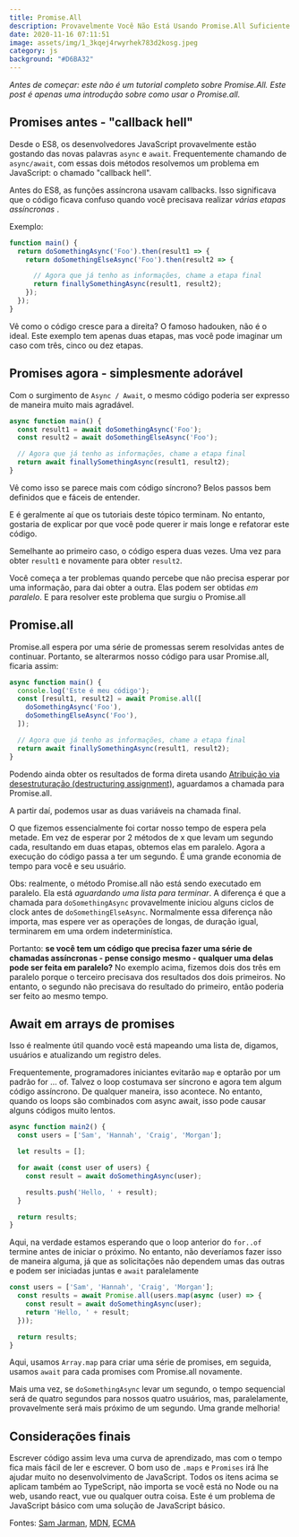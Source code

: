 ```yaml
---
title: Promise.All
description: Provavelmente Você Não Está Usando Promise.All Suficiente
date: 2020-11-16 07:11:51
image: assets/img/1_3kqej4rwyrhek783d2kosg.jpeg
category: js
background: "#D6BA32"
---
```

*Antes de começar: este não é um tutorial completo sobre Promise.All. Este post é apenas uma introdução sobre como usar o Promise.all.*

## Promises antes - "callback hell"

Desde o ES8, os desenvolvedores JavaScript provavelmente estão gostando das novas palavras `async` e `await`. Frequentemente chamando de `async/await`, com essas dois métodos resolvemos um problema em JavaScript: o chamado "callback hell".

Antes do ES8, as funções assíncrona usavam callbacks. Isso significava que o código ficava confuso quando você precisava realizar *várias etapas assíncronas* .

Exemplo:

```javascript
function main() {
  return doSomethingAsync('Foo').then(result1 => {
    return doSomethingElseAsync('Foo').then(result2 => {

      // Agora que já tenho as informações, chame a etapa final
      return finallySomethingAsync(result1, result2);
    });
  });
}
```

Vê como o código cresce para a direita? O famoso hadouken, não é o ideal. Este exemplo tem apenas duas etapas, mas você pode imaginar um caso com três, cinco ou dez etapas.

## Promises agora - simplesmente adorável

Com o surgimento de `Async / Await`, o mesmo código poderia ser expresso de maneira muito mais agradável.

```javascript
async function main() {
  const result1 = await doSomethingAsync('Foo');
  const result2 = await doSomethingElseAsync('Foo');

  // Agora que já tenho as informações, chame a etapa final
  return await finallySomethingAsync(result1, result2);
}
```

Vê como isso se parece mais com código síncrono? Belos passos bem definidos que e fáceis de entender.

E é geralmente aí que os tutoriais deste tópico terminam. No entanto, gostaria de explicar por que você pode querer ir mais longe e refatorar este código.

Semelhante ao primeiro caso, o código espera duas vezes. Uma vez para obter `result1` e novamente para obter `result2`.

Você começa a ter problemas quando percebe que não precisa esperar por uma informação, para dai obter a outra. Elas podem ser obtidas *em paralelo*. E para resolver este problema que surgiu o Promise.all

## Promise.all

Promise.all espera por uma série de promessas serem resolvidas antes de continuar. Portanto, se alterarmos nosso código para usar Promise.all, ficaria assim:

```javascript
async function main() {
  console.log('Este é meu código');
  const [result1, result2] = await Promise.all([
    doSomethingAsync('Foo'),
    doSomethingElseAsync('Foo'),
  ]);

  // Agora que já tenho as informações, chame a etapa final
  return await finallySomethingAsync(result1, result2);
}
```

Podendo ainda obter os resultados de forma direta usando [Atribuição via desestruturação (destructuring assignment)](https://developer.mozilla.org/pt-BR/docs/Web/JavaScript/Reference/Operators/Atribuicao_via_desestruturacao), aguardamos a chamada para Promise.all.

A partir daí, podemos usar as duas variáveis ​​na chamada final.

O que fizemos essencialmente foi cortar nosso tempo de espera pela metade. Em vez de esperar por 2 métodos de x que levam um segundo cada, resultando em duas etapas, obtemos elas em paralelo. Agora a execução do código passa a ter um segundo. É uma grande economia de tempo para você e seu usuário.

Obs: realmente, o método Promise.all não está sendo executado em paralelo. Ela está *aguardando uma lista para terminar*. A diferença é que a chamada para `doSomethingAsync` provavelmente iniciou alguns ciclos de clock antes de `doSomethingElseAsync`. Normalmente essa diferença não importa, mas espere ver as operações de longas, de duração igual, terminarem em uma ordem indeterminística.

Portanto: **se você tem um código que precisa fazer uma série de chamadas assíncronas - pense consigo mesmo - qualquer uma delas pode ser feita em paralelo?** No exemplo acima, fizemos dois dos três em paralelo porque o terceiro precisava dos resultados dos dois primeiros. No entanto, o segundo não precisava do resultado do primeiro, então poderia ser feito ao mesmo tempo.

## Await em arrays de promises

Isso é realmente útil quando você está mapeando uma lista de, digamos, usuários e atualizando um registro deles.

Frequentemente, programadores iniciantes evitarão `map` e optarão por um padrão for ... of. Talvez o loop costumava ser síncrono e agora tem algum código assíncrono. De qualquer maneira, isso acontece. No entanto, quando os loops são combinados com async await, isso pode causar alguns códigos muito lentos.

```javascript
async function main2() {
  const users = ['Sam', 'Hannah', 'Craig', 'Morgan'];

  let results = [];

  for await (const user of users) {
    const result = await doSomethingAsync(user);

    results.push('Hello, ' + result);
  }

  return results;
}
```

Aqui, na verdade estamos esperando que o loop anterior do `for..of `termine antes de iniciar o próximo. No entanto, não deveríamos fazer isso de maneira alguma, já que as solicitações não dependem umas das outras e podem ser iniciadas juntas e `await` paralelamente

```javascript
const users = ['Sam', 'Hannah', 'Craig', 'Morgan'];
  const results = await Promise.all(users.map(async (user) => {
    const result = await doSomethingAsync(user);
    return 'Hello, ' + result;
  }));

  return results;
}
```

Aqui, usamos `Array.map` para criar uma série de promises, em seguida, usamos `await` para cada promises com Promise.all novamente.

Mais uma vez, se `doSomethingAsync` levar um segundo, o tempo sequencial será de quatro segundos para nossos quatro usuários, mas, paralelamente, provavelmente será mais próximo de um segundo. Uma grande melhoria!

## Considerações finais

Escrever código assim leva uma curva de aprendizado, mas com o tempo fica mais fácil de ler e escrever. O bom uso de `.maps` e `Promises` irá lhe ajudar muito no desenvolvimento de JavaScript. Todos os itens acima se aplicam também ao TypeScript, não importa se você está no Node ou na web, usando react, vue ou qualquer outra coisa. Este é um problema de JavaScript básico com uma solução de JavaScript básico.

Fontes: [Sam Jarman](https://www.samjarman.co.nz/blog/promisedotall), [MDN](https://developer.mozilla.org/pt-BR/docs/Web/JavaScript/Reference/Global_Objects/Promise/all), [ECMA](https://www.ecma-international.org/ecma-262/10.0/index.html#sec-promise.all)